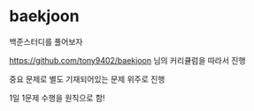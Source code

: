 # baekjoon
백준스터디를 풀어보자

https://github.com/tony9402/baekjoon 님의 커리큘럼을 따라서 진행

중요 문제로 별도 기재되어있는 문제 위주로 진행

1일 1문제 수행을 원칙으로 함!
